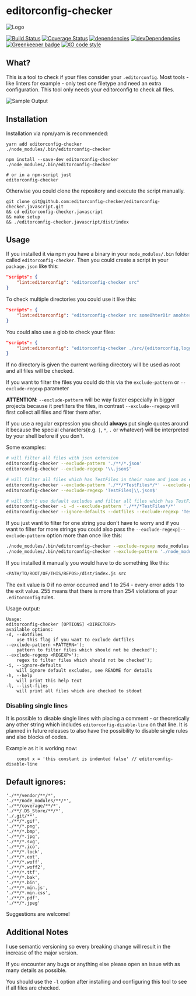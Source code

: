 # editorconfig-checker

![Logo](https://raw.githubusercontent.com/editorconfig-checker/editorconfig-checker.javascript/master/Docs/logo.png "Logo")

[![Build Status](https://travis-ci.org/editorconfig-checker/editorconfig-checker.javascript.svg?branch=master)](https://travis-ci.org/editorconfig-checker/editorconfig-checker.javascript)
[![Coverage Status](https://coveralls.io/repos/github/editorconfig-checker/editorconfig-checker.javascript/badge.svg?branch=master)](https://coveralls.io/github/editorconfig-checker/editorconfig-checker.javascript?branch=master)
[![dependencies](https://david-dm.org/editorconfig-checker/editorconfig-checker.javascript/status.svg)](https://david-dm.org/editorconfig-checker/editorconfig-checker.javascript?view=list)
[![devDependencies](https://david-dm.org/editorconfig-checker/editorconfig-checker.javascript/dev-status.svg)](https://david-dm.org/editorconfig-checker/editorconfig-checker.javascript?type=dev&view=list)
[![Greenkeeper badge](https://badges.greenkeeper.io/editorconfig-checker/editorconfig-checker.javascript.svg)](https://greenkeeper.io/)
[![XO code style](https://img.shields.io/badge/code_style-XO-5ed9c7.svg)](https://github.com/sindresorhus/xo)

## What?

This is a tool to check if your files consider your `.editorconfig`.
Most tools - like linters for example - only test one filetype and need an extra configuration.
This tool only needs your editorconfig to check all files.



![Sample Output](https://raw.githubusercontent.com/editorconfig-checker/editorconfig-checker.javascript/master/Docs/sample.png "Sample output")


## Installation

Installation via npm/yarn is recommended:

```
yarn add editorconfig-checker
./node_modules/.bin/editorconfig-checker

npm install --save-dev editorconfig-checker
./node_modules/.bin/editorconfig-checker

# or in a npm-script just
editorconfig-checker
```

Otherwise you could clone the repository and execute the script manually.

```
git clone git@github.com:editorconfig-checker/editorconfig-checker.javascript.git
&& cd editorconfig-checker.javascript
&& make setup 
&& ./editorconfig-checker.javascript/dist/index
```

## Usage

If you installed it via npm you have a binary in your `node_modules/.bin` folder called `editorconfig-checker`.
Then you could create a script in your `package.json` like this:

```json
"scripts": {
    "lint:editorconfig": "editorconfig-checker src"
}
```

To check multiple directories you could use it like this:

```json 
"scripts": {
    "lint:editorconfig": "editorconfig-checker src someOhterDir anohterDir"
}
```

You could also use a glob to check your files:

```json 
"scripts": {
    "lint:editorconfig": "editorconfig-checker ./src/{editorconfig,logger}/**/*"
}
```


If no directory is given the current working directory will be used as root and all files will be checked.

If you want to filter the files you could do this via the `exclude-pattern` or `--exclude-regexp` parameter

**ATTENTION**: `--exclude-pattern` will be way faster especially in bigger projects because it prefilters the files, in contrast `--exclude--regexp` will first collect all files and filter them after.

If you use a regular expression you should __always__ put single quotes around it
because the special characters(e.g. `|`, `*`, `.` or whatever) will be interpreted by your shell before if you don't.

Some examples:
```sh
# will filter all files with json extension
editorconfig-checker --exclude-pattern './**/*.json' 
editorconfig-checker --exclude-regexp '\\.json$'

# will filter all files which has TestFiles in their name and json as extension
editorconfig-checker --exclude-pattern './**/*TestFiles*/*' --exclude-pattern './**/*.json'
editorconfig-checker --exclude-regexp 'TestFiles|\\.json$'

# will don't use default excludes and filter all files which has TestFiles in their name
editorconfig-checker -i -d --exclude-pattern './**/*TestFiles*/*'
editorconfig-checker --ignore-defaults --dotfiles --exclude-regexp 'TestFiles' 
```

If you just want to filter for one string you don't have to worry and if you want to filter for more strings you could also pass the `--exclude-regexp|--exclude-pattern` option more than once like this:

```sh
./node_modules/.bin/editorconfig-checker --exclude-regexp node_modules --exclude-regexp myBinary --exclude-regexp someGeneratedFile --exclude-regexp myPicture 
./node_modules/.bin/editorconfig-checker --exclude-pattern './node_modules/**' --exclude-pattern './myBinary' --exclude-pattern './dist/someGeneratedFile' --exclude-pattern './pictures/myPicture' 
```

If you installed it manually you would have to do something like this:

```sh
<PATH/TO/ROOT/OF/THIS/REPOS>/dist/index.js src
```

The exit value is 0 if no error occurred and 1 to 254 - every error adds 1 to the exit value.
255 means that there is more than 254 violations of your `.editorconfig` rules.

Usage output:
```
Usage:
editorconfig-checker [OPTIONS] <DIRECTORY>
available options:
-d, --dotfiles
    use this flag if you want to exclude dotfiles
--exclude-pattern <PATTERN>');
    pattern to filter files which should not be checked');
--exclude-regexp <REGEXP>');
    regex to filter files which should not be checked');
-i, --ignore-defaults
    will ignore default excludes, see README for details
-h, --help
    will print this help text
-l, --list-files
    will print all files which are checked to stdout
```

### Disabling single lines 

It is possible to disable single lines with placing a comment - or theoretically
any other string which includes `editorconfig-disable-line` on that line.
It is planned in future releases to also have the possibility to disable single 
rules and also blocks of codes.

Example as it is working now:

```
    const x = 'this constant is indented false' // editorconfig-disable-line
```

## Default ignores:

```
'./**/vendor/**/*',
'./**/node_modules/**/*',
'./**/coverage/**/*',
'./**/.DS_Store/**/*',
'./.git/**',
'./**/*.gif',
'./**/*.png',
'./**/*.bmp',
'./**/*.jpg',
'./**/*.svg',
'./**/*.ico',
'./**/*.lock',
'./**/*.eot',
'./**/*.woff',
'./**/*.woff2',
'./**/*.ttf',
'./**/*.bak',
'./**/*.bin',
'./**/*.min.js',
'./**/*.min.css',
'./**/*.pdf',
'./**/*.jpeg'
```

Suggestions are welcome!

## Additional Notes

I use semantic versioning so every breaking change will result in the increase of the major version.

If you encounter any bugs or anything else please open an issue with as many details as possible.

You should use the `-l` option after installing and configuring this tool to see if all files are
checked.
